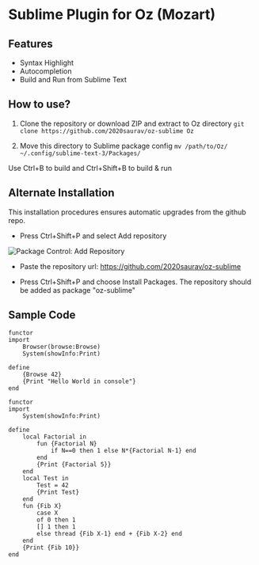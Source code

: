 Sublime Plugin for Oz (Mozart)
==============================
Features
---------
* Syntax Highlight
* Autocompletion
* Build and Run from Sublime Text

How to use?
-----------
1. Clone the repository or download ZIP and extract to Oz directory
`git clone https://github.com/2020saurav/oz-sublime Oz`

2. Move this directory to Sublime package config
`mv /path/to/Oz/ ~/.config/sublime-text-3/Packages/`

Use Ctrl+B to build and Ctrl+Shift+B to build & run

Alternate Installation
----------------------

This installation procedures ensures automatic upgrades from the github repo.

* Press Ctrl+Shift+P and select Add repository 

![Package Control: Add Repository](http://www.macdrifter.com/uploads/2012/08/Screen%20Shot%2020120801_222551.jpg)

* Paste the repository url: https://github.com/2020saurav/oz-sublime

* Press Ctrl+Shift+P and choose Install Packages. The repository should be added as package "oz-sublime" 



Sample Code
-----------
```
functor
import
	Browser(browse:Browse)
	System(showInfo:Print)

define
	{Browse 42}
	{Print "Hello World in console"}
end
```

```
functor
import
	System(showInfo:Print)

define
	local Factorial in
		fun {Factorial N}
			if N==0 then 1 else N*{Factorial N-1} end
		end
		{Print {Factorial 5}}
	end
	local Test in
		Test = 42
		{Print Test}
	end
	fun {Fib X}
		case X
		of 0 then 1
		[] 1 then 1
		else thread {Fib X-1} end + {Fib X-2} end
	end
	{Print {Fib 10}}
end
```
